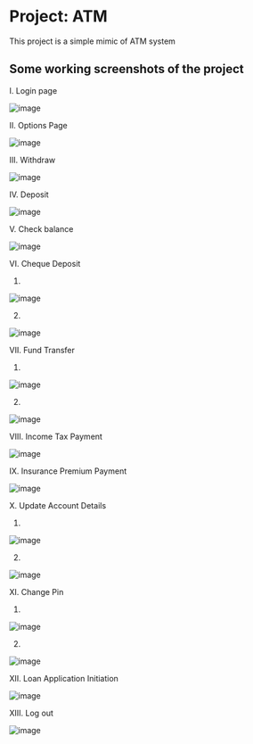 # Project: ATM

This project is a simple mimic of ATM system

## Some working screenshots of the project

I. Login page

![image](https://user-images.githubusercontent.com/104689759/186414701-7cac0905-8c98-4909-b653-10b606ed73ad.png)


II. Options Page

![image](https://user-images.githubusercontent.com/104689759/186415554-693997c1-43e2-449e-ad23-17fd3e9b58ef.png)


III. Withdraw

![image](https://user-images.githubusercontent.com/104689759/186416231-502d936c-56da-4d6b-8f80-618cee0b0d36.png)


IV. Deposit

![image](https://user-images.githubusercontent.com/104689759/186417876-71f6d739-a842-423f-9299-bea17c2084db.png)


V. Check balance

![image](https://user-images.githubusercontent.com/104689759/186416268-d0c98a7f-b433-42df-8425-d02bc7467c0e.png)


VI. Cheque Deposit

  1. 
  
  ![image](https://user-images.githubusercontent.com/104689759/186416395-8d3c74a6-435d-4034-aaba-56ba349a65de.png)
  
  2. 
  
  ![image](https://user-images.githubusercontent.com/104689759/186416422-eb49d383-2888-42ba-a32f-9a5ac04af2fd.png)


VII. Fund Transfer

  1. 
  
  ![image](https://user-images.githubusercontent.com/104689759/186416558-9f99d756-3648-4b5e-8d93-b21bae862020.png)
  
  2. 
  
  ![image](https://user-images.githubusercontent.com/104689759/186416603-4ec34522-882e-4870-8014-ab488651410d.png)


VIII. Income Tax Payment

![image](https://user-images.githubusercontent.com/104689759/186416640-3a9839e4-ad0b-4202-bffc-4442fa0766cd.png)


IX. Insurance Premium Payment

![image](https://user-images.githubusercontent.com/104689759/186416668-662fa2e2-cb69-4ad8-a716-a0cc50dd2873.png)


X. Update Account Details

  1.
  
  ![image](https://user-images.githubusercontent.com/104689759/186416721-6618eaa7-d406-4033-88cc-7b269cfa89dc.png)
  
  2. 
  
  ![image](https://user-images.githubusercontent.com/104689759/186416757-4854dbf3-9ffd-4a62-9afd-e3f6748964eb.png)


XI. Change Pin

  1. 
  
  ![image](https://user-images.githubusercontent.com/104689759/186416877-c7bc3e51-6670-45ed-958b-3a9ef16cd060.png)
  
  2.
  
  ![image](https://user-images.githubusercontent.com/104689759/186416823-9a9b6c1c-f3eb-4bef-82b8-fc55feca2f61.png)


XII. Loan Application Initiation

![image](https://user-images.githubusercontent.com/104689759/186416953-39a5e827-e87a-4aa7-951d-082791404510.png)


XIII. Log out

![image](https://user-images.githubusercontent.com/104689759/186417019-d9b7617a-900d-41eb-bf0b-0bd3e5be716a.png)

